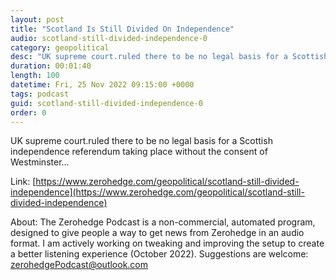 ```yaml
---
layout: post
title: "Scotland Is Still Divided On Independence"
audio: scotland-still-divided-independence-0
category: geopolitical
desc: "UK supreme court.ruled there to be no legal basis for a Scottish independence referendum taking place without the consent of Westminster..."
duration: 00:01:40
length: 100
datetime: Fri, 25 Nov 2022 09:15:00 +0000
tags: podcast
guid: scotland-still-divided-independence-0
order: 0
---
```

UK supreme court.ruled there to be no legal basis for a Scottish independence referendum taking place without the consent of Westminster...

Link: [https://www.zerohedge.com/geopolitical/scotland-still-divided-independence](https://www.zerohedge.com/geopolitical/scotland-still-divided-independence)

About: The Zerohedge Podcast is a non-commercial, automated program, designed to give people a way to get news from Zerohedge in an audio format.  I am actively working on tweaking and improving the setup to create a better listening experience (October 2022).  Suggestions are welcome: [zerohedgePodcast@outlook.com](mailto:zerohedgePodcast@outlook.com)